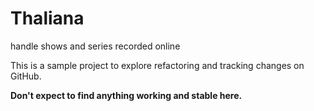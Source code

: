 Thaliana
========

handle shows and series recorded online

This is a sample project to explore refactoring and tracking changes on GitHub.

**Don't expect to find anything working and stable here.**
